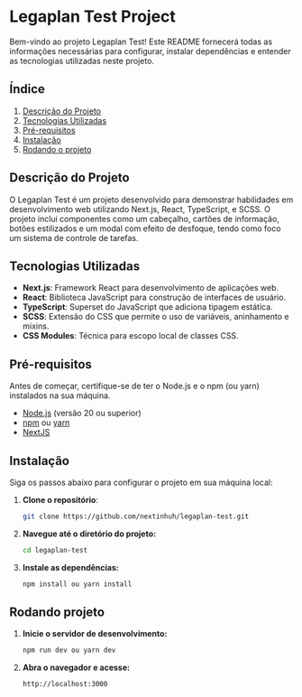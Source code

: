 # Legaplan Test Project

Bem-vindo ao projeto Legaplan Test! Este README fornecerá todas as informações necessárias para configurar, instalar dependências e entender as tecnologias utilizadas neste projeto.

## Índice

1. [Descrição do Projeto](#descrição-do-projeto)
2. [Tecnologias Utilizadas](#tecnologias-utilizadas)
3. [Pré-requisitos](#pré-requisitos)
4. [Instalação](#instalação)
5. [Rodando o projeto](#rodando-projeto)

## Descrição do Projeto

O Legaplan Test é um projeto desenvolvido para demonstrar habilidades em desenvolvimento web utilizando Next.js, React, TypeScript, e SCSS. O projeto inclui componentes como um cabeçalho, cartões de informação, botões estilizados e um modal com efeito de desfoque, tendo como foco um sistema de controle de tarefas.

## Tecnologias Utilizadas

- **Next.js**: Framework React para desenvolvimento de aplicações web.
- **React**: Biblioteca JavaScript para construção de interfaces de usuário.
- **TypeScript**: Superset do JavaScript que adiciona tipagem estática.
- **SCSS**: Extensão do CSS que permite o uso de variáveis, aninhamento e mixins.
- **CSS Modules**: Técnica para escopo local de classes CSS.

## Pré-requisitos

Antes de começar, certifique-se de ter o Node.js e o npm (ou yarn) instalados na sua máquina.

- [Node.js](https://nodejs.org/) (versão 20 ou superior)
- [npm](https://www.npmjs.com/) ou [yarn](https://yarnpkg.com/)
- [NextJS](https://nextjs.org/)

## Instalação

Siga os passos abaixo para configurar o projeto em sua máquina local:

1. **Clone o repositório**:

   ```sh
   git clone https://github.com/nextinhuh/legaplan-test.git

2. **Navegue até o diretório do projeto:**

   ```sh
   cd legaplan-test

3. **Instale as dependências:**

   ```sh
   npm install ou yarn install

## Rodando projeto

1. **Inicie o servidor de desenvolvimento:**

   ```sh
   npm run dev ou yarn dev

2. **Abra o navegador e acesse:**

   ```sh
   http://localhost:3000

